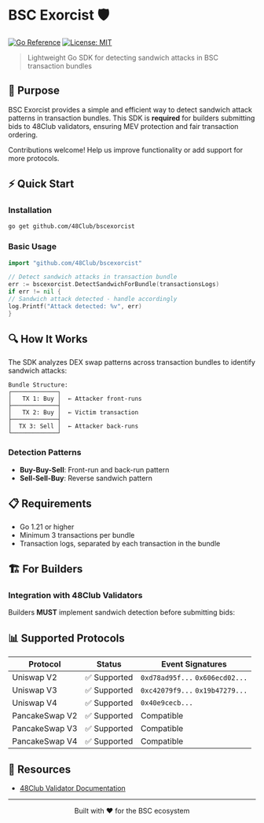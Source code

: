 # BSC Exorcist 🛡️

[![Go Reference](https://pkg.go.dev/badge/github.com/yourusername/bsc-exorcist.svg)](https://pkg.go.dev/github.com/yourusername/bsc-exorcist)
[![License: MIT](https://img.shields.io/badge/License-MIT-yellow.svg)](https://opensource.org/licenses/MIT)

> Lightweight Go SDK for detecting sandwich attacks in BSC transaction bundles

## 🎯 Purpose

BSC Exorcist provides a simple and efficient way to detect sandwich attack patterns in transaction bundles. This SDK is
**required** for builders submitting bids to 48Club validators, ensuring MEV protection and fair transaction ordering.

Contributions welcome! Help us improve functionality or add support for more protocols.

## ⚡ Quick Start

### Installation

```bash
go get github.com/48Club/bscexorcist
```

### Basic Usage

```go
import "github.com/48Club/bscexorcist"

// Detect sandwich attacks in transaction bundle
err := bscexorcist.DetectSandwichForBundle(transactionsLogs)
if err != nil {
// Sandwich attack detected - handle accordingly
log.Printf("Attack detected: %v", err)
}
```

## 🔍 How It Works

The SDK analyzes DEX swap patterns across transaction bundles to identify sandwich attacks:

```
Bundle Structure:
┌─────────────┐
│   TX 1: Buy │  ← Attacker front-runs
├─────────────┤
│   TX 2: Buy │  ← Victim transaction
├─────────────┤
│  TX 3: Sell │  ← Attacker back-runs
└─────────────┘
```

### Detection Patterns

- **Buy-Buy-Sell**: Front-run and back-run pattern
- **Sell-Sell-Buy**: Reverse sandwich pattern

## 📋 Requirements

- Go 1.21 or higher
- Minimum 3 transactions per bundle
- Transaction logs, separated by each transaction in the bundle

## 🏗️ For Builders

### Integration with 48Club Validators

Builders **MUST** implement sandwich detection before submitting bids:

## 📊 Supported Protocols

| Protocol       | Status      | Event Signatures                |
|----------------|-------------|---------------------------------|
| Uniswap V2     | ✅ Supported | `0xd78ad95f...` `0x606ecd02...` |
| Uniswap V3     | ✅ Supported | `0xc42079f9...` `0x19b47279...` |
| Uniswap V4     | ✅ Supported | `0x40e9cecb...`                 |
| PancakeSwap V2 | ✅ Supported | Compatible                      |
| PancakeSwap V3 | ✅ Supported | Compatible                      |
| PancakeSwap V4 | ✅ Supported | Compatible                      |

## 🔗 Resources

- [48Club Validator Documentation](https://docs.48.club/48-validators/for-mev-builders)

---

<p align="center">
  Built with ❤️ for the BSC ecosystem
</p>
